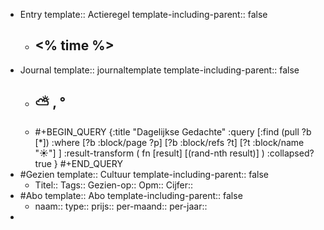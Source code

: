 - Entry
  template:: Actieregel
  template-including-parent:: false
	- ## <% time %>
- Journal
  template:: journaltemplate
  template-including-parent:: false
	- ## ⛅ , °
	- #+BEGIN_QUERY 
	  {:title "Dagelijkse Gedachte"
	   :query [:find (pull ?b [*])
	     :where 
	       [?b :block/page ?p]
	       [?b :block/refs ?t]
	       [?t :block/name "☀️"]
	   ]
	   :result-transform ( fn [result] [(rand-nth result)] )
	   :collapsed? true
	  }
	  #+END_QUERY
- #Gezien
  template:: Cultuur
  template-including-parent:: false
	- Titel::
	  Tags:: 
	  Gezien-op:: 
	  Opm::
	  Cijfer::
- #Abo
  template:: Abo
  template-including-parent:: false
	- naam:: 
	  type:: 
	  prijs::
	  per-maand:: 
	  per-jaar::
-